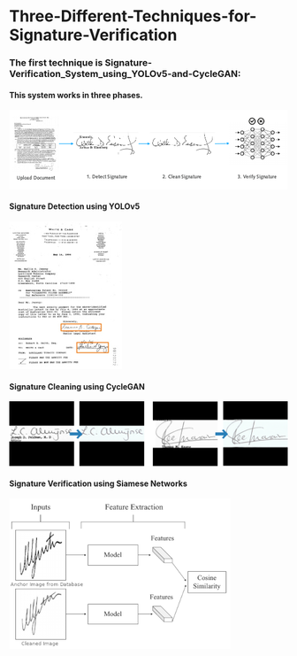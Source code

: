 # Three-Different-Techniques-for-Signature-Verification

### The first technique is Signature-Verification_System_using_YOLOv5-and-CycleGAN:
#### This system works in three phases.
![Pipeline](Images/pipeline.png)

#### Signature Detection using YOLOv5
![DetectionExample](Images/detection_from_document.jpg) 

#### Signature Cleaning using CycleGAN
!['Gan Example Real'](Images/cleaning.jpg)  

#### Signature Verification using Siamese Networks
![siamese_model_working](Images/verify.png) 
